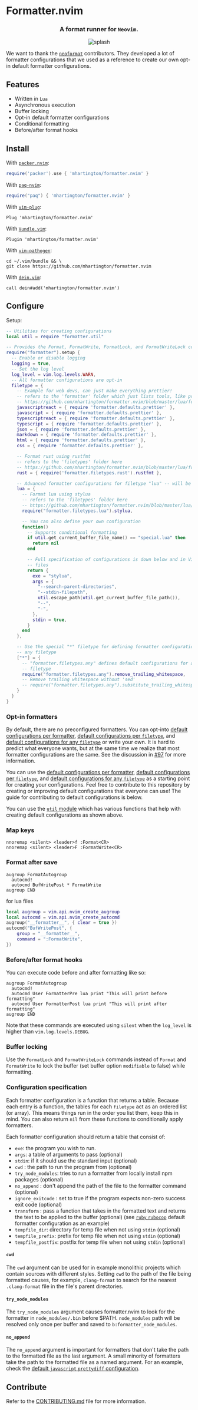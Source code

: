 # Formatter.nvim

<div align="center">
  <h3>A format runner for <code>Neovim</code>.</h3>
  <img src="asset/splash.gif" alt="splash" />
</div>

We want to thank the [`neoformat`](https://github.com/sbdchd/neoformat)
contributors. They developed a lot of formatter configurations that we used as
a reference to create our own opt-in default formatter configurations.

## Features

- Written in `Lua`
- Asynchronous execution
- Buffer locking
- Opt-in default formatter configurations
- Conditional formatting
- Before/after format hooks

## Install

With [`packer.nvim`](https://github.com/wbthomason/packer.nvim):

```lua
require('packer').use { 'mhartington/formatter.nvim' }
```

With [`paq-nvim`](https://github.com/savq/paq-nvim):

```lua
require("paq") { 'mhartington/formatter.nvim' }
```

With [`vim-plug`](https://github.com/junegunn/vim-plug):

```vim
Plug 'mhartington/formatter.nvim'
```

With [`Vundle.vim`](https://github.com/VundleVim/Vundle.vim):

```vim
Plugin 'mhartington/formatter.nvim'
```

With [`vim-pathogen`](https://github.com/tpope/vim-pathogen):

```shell
cd ~/.vim/bundle && \
git clone https://github.com/mhartington/formatter.nvim
```

With [`dein.vim`](https://github.com/Shougo/dein.vim):

```vim
call dein#add('mhartington/formatter.nvim')
```

## Configure

Setup:

```lua
-- Utilities for creating configurations
local util = require "formatter.util"

-- Provides the Format, FormatWrite, FormatLock, and FormatWriteLock commands
require("formatter").setup {
  -- Enable or disable logging
  logging = true,
  -- Set the log level
  log_level = vim.log.levels.WARN,
  -- All formatter configurations are opt-in
  filetype = {
    -- Example for web devs, can just make everything prettier!
    -- refers to the 'formatter' folder which just lists tools, like prettier here
    -- https://github.com/mhartington/formatter.nvim/blob/master/lua/formatter/defaults/prettier.lua
    javascriptreact = { require 'formatter.defaults.prettier' },
    javascript = { require 'formatter.defaults.prettier' },
    typescriptreact = { require 'formatter.defaults.prettier' },
    typescript = { require 'formatter.defaults.prettier' },
    json = { require 'formatter.defaults.prettier' },
    markdown = { require 'formatter.defaults.prettier' },
    html = { require 'formatter.defaults.prettier' },
    css = { require 'formatter.defaults.prettier' },

    -- Format rust using rustfmt
    -- refers to the 'filetypes' folder here
    -- https://github.com/mhartington/formatter.nvim/blob/master/lua/formatter/filetypes/rust.lua
    rust = { require('formatter.filetypes.rust').rustfmt },

    -- Advanced formatter configurations for filetype "lua" -- will be executed in order
    lua = {
      -- Format lua using stylua
      -- refers to the 'filetypes' folder here
      -- https://github.com/mhartington/formatter.nvim/blob/master/lua/formatter/filetypes/lua.lua
      require("formatter.filetypes.lua").stylua,

      -- You can also define your own configuration
      function()
        -- Supports conditional formatting
        if util.get_current_buffer_file_name() == "special.lua" then
          return nil
        end

        -- Full specification of configurations is down below and in Vim help
        -- files
        return {
          exe = "stylua",
          args = {
            "--search-parent-directories",
            "--stdin-filepath",
            util.escape_path(util.get_current_buffer_file_path()),
            "--",
            "-",
          },
          stdin = true,
        }
      end
    },

    -- Use the special "*" filetype for defining formatter configurations on
    -- any filetype
    ["*"] = {
      -- "formatter.filetypes.any" defines default configurations for any
      -- filetype
      require("formatter.filetypes.any").remove_trailing_whitespace,
      -- Remove trailing whitespace without 'sed'
      -- require("formatter.filetypes.any").substitute_trailing_whitespace,
    }
  }
}
```

### Opt-in formatters

By default, there are no preconfigured formatters. You can opt-into
[default configurations per formatter](lua/formatter/defaults),
[default configurations per `filetype`](lua/formatter/filetypes), and
[default configurations for any `filetype`](lua/formatter/filetypes/any.lua)
or write your own. It is hard to predict what everyone wants, but
at the same time we realize that most formatter configurations are the same.
See the discussion in
[#97](https://github.com/mhartington/formatter.nvim/issues/97) for more
information.

You can use the
[default configurations per formatter](lua/formatter/defaults),
[default configurations per `filetype`](lua/formatter/filetypes), and
[default configurations for any `filetype`](lua/formatter/filetypes/any.lua)
as a starting point for creating your configurations.
Feel free to contribute to this repository by creating or improving default
configurations that everyone can use! The guide for contributing to default
configurations is below.

You can use the [`util` module](lua/formatter/util.lua) which has various
functions that help with creating default configurations as shown above.

### Map keys

```vim
nnoremap <silent> <leader>f :Format<CR>
nnoremap <silent> <leader>F :FormatWrite<CR>
```

### Format after save

```vim
augroup FormatAutogroup
  autocmd!
  autocmd BufWritePost * FormatWrite
augroup END
```
for lua files

```lua
local augroup = vim.api.nvim_create_augroup
local autocmd = vim.api.nvim_create_autocmd
augroup("__formatter__", { clear = true })
autocmd("BufWritePost", {
	group = "__formatter__",
	command = ":FormatWrite",
})

```



### Before/after format hooks

You can execute code before and after formatting like so:

```vim
augroup FormatAutogroup
  autocmd!
  autocmd User FormatterPre lua print "This will print before formatting"
  autocmd User FormatterPost lua print "This will print after formatting"
augroup END
```

Note that these commands are executed using `silent` when the `log_level`
is higher than `vim.log.levels.DEBUG`.

### Buffer locking

Use the `FormatLock` and `FormatWriteLock` commands instead of `Format` and
`FormatWrite` to lock the buffer (set buffer option `modifiable` to false)
while formatting.

### Configuration specification

Each formatter configuration is a function that returns a table. Because
each entry is a function, the tables for each `filetype` act as an ordered list
(or array). This means things run in the order you list them, keep this
in mind. You can also return `nil` from these functions to conditionally apply
formatters.

Each formatter configuration should return a table that consist of:

- `exe`: the program you wish to run.
- `args`: a table of arguments to pass (optional)
- `stdin`: if it should use the standard input (optional)
- `cwd` : the path to run the program from (optional)
- `try_node_modules`: tries to run a formatter from locally install npm
  packages (optional)
- `no_append` : don't append the path of the file to the formatter command
  (optional)
- `ignore_exitcode` : set to true if the program expects non-zero success exit
  code (optional)
- `transform` : pass a function that takes in the formatted text and returns
  the text to be applied to the buffer (optional) (see
  [`ruby` `rubocop`](https://github.com/mhartington/formatter.nvim/blob/af59d125957b49577acdc927c013436f209c9843/lua/formatter/filetypes/ruby.lua#L16) default formatter
  configuration as an example)
- `tempfile_dir`: directory for temp file when not using `stdin` (optional)
- `tempfile_prefix`: prefix for temp file when not using `stdin` (optional)
- `tempfile_postfix`: postfix for temp file when not using `stdin` (optional)

#### `cwd`

The `cwd` argument can be used for in example monolithic projects which contain
sources with different styles. Setting `cwd` to the path of the file being
formatted causes, for example, `clang-format` to search for the nearest
`.clang-format` file in the file's parent directories.

#### `try_node_modules`

The `try_node_modules` argument causes formatter.nvim to look for the formatter
in `node_modules/.bin` before $PATH. `node_modules` path will be resolved only
once per buffer and saved to `b:formatter_node_modules`.

#### `no_append`

The `no_append` argument is important for formatters that don't take the path
to the formatted file as the last argument. A small minority of formatters take
the path to the formatted file as a named argument. For an example, check the
[default `javascript` `prettydiff` configuration](lua/formatter/filetypes/javascript.lua).

## Contribute

Refer to the [CONTRIBUTING.md](CONTRIBUTING.md) file for more information.
